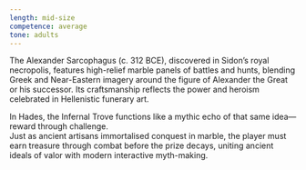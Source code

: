 ```yaml
---
length: mid-size
competence: average
tone: adults
---
```

The Alexander Sarcophagus (c. 312 BCE), discovered in Sidon’s royal necropolis, features high-relief marble panels of battles and hunts, blending Greek and Near-Eastern imagery around the figure of Alexander the Great or his successor. Its craftsmanship reflects the power and heroism celebrated in Hellenistic funerary art.

<!-- more -->

In Hades, the Infernal Trove functions like a mythic echo of that same idea—reward through challenge.  
Just as ancient artisans immortalised conquest in marble, the player must earn treasure through combat before the prize decays, uniting ancient ideals of valor with modern interactive myth-making.
